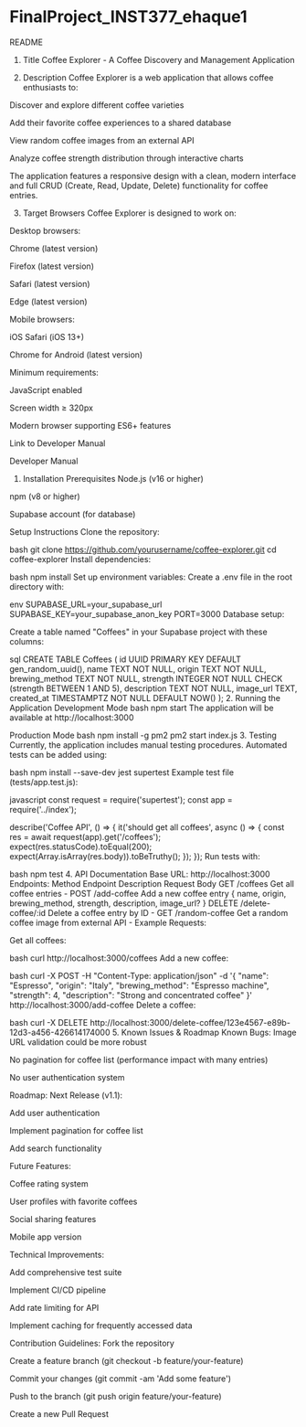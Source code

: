 # FinalProject_INST377_ehaque1
README
1. Title
Coffee Explorer - A Coffee Discovery and Management Application

2. Description
Coffee Explorer is a web application that allows coffee enthusiasts to:

Discover and explore different coffee varieties

Add their favorite coffee experiences to a shared database

View random coffee images from an external API

Analyze coffee strength distribution through interactive charts

The application features a responsive design with a clean, modern interface and full CRUD (Create, Read, Update, Delete) functionality for coffee entries.

3. Target Browsers
Coffee Explorer is designed to work on:

Desktop browsers:

Chrome (latest version)

Firefox (latest version)

Safari (latest version)

Edge (latest version)

Mobile browsers:

iOS Safari (iOS 13+)

Chrome for Android (latest version)

Minimum requirements:

JavaScript enabled

Screen width ≥ 320px

Modern browser supporting ES6+ features

Link to Developer Manual

Developer Manual
1. Installation
Prerequisites
Node.js (v16 or higher)

npm (v8 or higher)

Supabase account (for database)

Setup Instructions
Clone the repository:

bash
git clone https://github.com/yourusername/coffee-explorer.git
cd coffee-explorer
Install dependencies:

bash
npm install
Set up environment variables:
Create a .env file in the root directory with:

env
SUPABASE_URL=your_supabase_url
SUPABASE_KEY=your_supabase_anon_key
PORT=3000
Database setup:

Create a table named "Coffees" in your Supabase project with these columns:

sql
CREATE TABLE Coffees (
  id UUID PRIMARY KEY DEFAULT gen_random_uuid(),
  name TEXT NOT NULL,
  origin TEXT NOT NULL,
  brewing_method TEXT NOT NULL,
  strength INTEGER NOT NULL CHECK (strength BETWEEN 1 AND 5),
  description TEXT NOT NULL,
  image_url TEXT,
  created_at TIMESTAMPTZ NOT NULL DEFAULT NOW()
);
2. Running the Application
Development Mode
bash
npm start
The application will be available at http://localhost:3000

Production Mode
bash
npm install -g pm2
pm2 start index.js
3. Testing
Currently, the application includes manual testing procedures. Automated tests can be added using:

bash
npm install --save-dev jest supertest
Example test file (tests/app.test.js):

javascript
const request = require('supertest');
const app = require('../index');

describe('Coffee API', () => {
  it('should get all coffees', async () => {
    const res = await request(app).get('/coffees');
    expect(res.statusCode).toEqual(200);
    expect(Array.isArray(res.body)).toBeTruthy();
  });
});
Run tests with:

bash
npm test
4. API Documentation
Base URL: http://localhost:3000
Endpoints:
Method	Endpoint	Description	Request Body
GET	/coffees	Get all coffee entries	-
POST	/add-coffee	Add a new coffee entry	{ name, origin, brewing_method, strength, description, image_url? }
DELETE	/delete-coffee/:id	Delete a coffee entry by ID	-
GET	/random-coffee	Get a random coffee image from external API	-
Example Requests:

Get all coffees:

bash
curl http://localhost:3000/coffees
Add a new coffee:

bash
curl -X POST -H "Content-Type: application/json" -d '{
  "name": "Espresso",
  "origin": "Italy",
  "brewing_method": "Espresso machine",
  "strength": 4,
  "description": "Strong and concentrated coffee"
}' http://localhost:3000/add-coffee
Delete a coffee:

bash
curl -X DELETE http://localhost:3000/delete-coffee/123e4567-e89b-12d3-a456-426614174000
5. Known Issues & Roadmap
Known Bugs:
Image URL validation could be more robust

No pagination for coffee list (performance impact with many entries)

No user authentication system

Roadmap:
Next Release (v1.1):

Add user authentication

Implement pagination for coffee list

Add search functionality

Future Features:

Coffee rating system

User profiles with favorite coffees

Social sharing features

Mobile app version

Technical Improvements:

Add comprehensive test suite

Implement CI/CD pipeline

Add rate limiting for API

Implement caching for frequently accessed data

Contribution Guidelines:
Fork the repository

Create a feature branch (git checkout -b feature/your-feature)

Commit your changes (git commit -am 'Add some feature')

Push to the branch (git push origin feature/your-feature)

Create a new Pull Request
